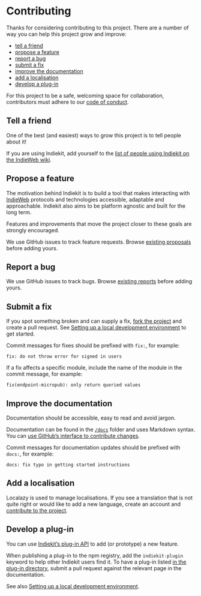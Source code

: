 # Contributing

Thanks for considering contributing to this project. There are a number of way you can help this project grow and improve:

- [tell a friend](#tell-a-friend)
- [propose a feature](#propose-a-feature)
- [report a bug](#report-a-bug)
- [submit a fix](#submit-a-fix)
- [improve the documentation](#improve-the-documentation)
- [add a localisation](#add-a-localisation)
- [develop a plug-in](#develop-a-plug-in)

For this project to be a safe, welcoming space for collaboration, contributors must adhere to our [code of conduct](https://github.com/getindiekit/.github/blob/main/CODE_OF_CONDUCT.md).

## Tell a friend

One of the best (and easiest) ways to grow this project is to tell people about it!

If you are using Indiekit, add yourself to the [list of people using Indiekit on the IndieWeb wiki](https://indieweb.org/Indiekit#People_using_it).

## Propose a feature

The motivation behind Indiekit is to build a tool that makes interacting with [IndieWeb](https://indieweb.org) protocols and technologies accessible, adaptable and approachable. Indiekit also aims to be platform agnostic and built for the long term.

Features and improvements that move the project closer to these goals are strongly encouraged.

We use GitHub issues to track feature requests. Browse [existing proposals](https://github.com/getindiekit/indiekit/issues?q=is%3Aissue+label%3Aenhancement) before adding yours.

## Report a bug

We use GitHub issues to track bugs. Browse [existing reports](https://github.com/getindiekit/indiekit/issues?q=is%3Aissue+label%3Abug) before adding yours.

## Submit a fix

If you spot something broken and can supply a fix, [fork the project](https://github.com/getindiekit/indiekit/fork) and create a pull request. See [Setting up a local development environment](development.md) to get started.

Commit messages for fixes should be prefixed with `fix:`, for example:

`fix: do not throw error for signed in users`

If a fix affects a specific module, include the name of the module in the commit message, for example:

`fix(endpoint-micropub): only return queried values`

## Improve the documentation

Documentation should be accessible, easy to read and avoid jargon.

Documentation can be found in the [`/docs`](https://github.com/getindiekit/indiekit/tree/main/docs) folder and uses Markdown syntax. You can [use GitHub’s interface to contribute changes](https://docs.github.com/en/repositories/working-with-files/managing-files/editing-files#editing-files-in-another-users-repository).

Commit messages for documentation updates should be prefixed with `docs:`, for example:

`docs: fix typo in getting started instructions`

## Add a localisation

Localazy is used to manage localisations. If you see a translation that is not quite right or would like to add a new language, create an account and [contribute to the project](https://localazy.com/p/indiekit).

## Develop a plug-in

You can use [Indiekit’s plug-in API](api/index.md) to add (or prototype) a new feature.

When publishing a plug-in to the npm registry, add the `indiekit-plugin` keyword to help other Indiekit users find it. To have a plug-in listed [in the plug-in directory](https://getindiekit.com/plugins/), submit a pull request against the relevant page in the documentation.

See also [Setting up a local development environment](development.md).

